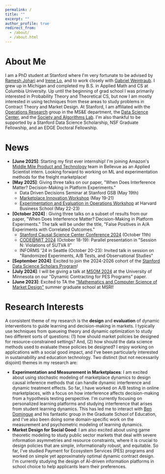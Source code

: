 ```yaml
---
permalink: /
title: ""
excerpt: ""
author_profile: true
redirect_from: 
  - /about/
  - /about.html
---
```


<!-- Google tag (gtag.js) -->
<script async src="https://www.googletagmanager.com/gtag/js?id=G-4RGB5WX9E4"></script>
<script>
  window.dataLayer = window.dataLayer || [];
  function gtag(){dataLayer.push(arguments);}
  gtag('js', new Date());

  gtag('config', 'G-4RGB5WX9E4');
</script>

# About Me

I am a PhD student at Stanford where I'm very fortunate to be advised by [Ramesh Johari](https://web.stanford.edu/~rjohari/) and [Irene Lo](https://sites.google.com/view/irene-lo/home?authuser=0), and to work closely with [Gabriel Weintraub](https://gsb-faculty.stanford.edu/gabriel-weintraub/). I grew up in Michigan and completed my B.S. in Applied Math and CS at Columbia University. Up until the beginning of grad school I was primarily interested in Probability Theory and Theoretical CS, but now I am mostly interested in using techniques from these areas to study problems in Contract Theory and Market Design. At Stanford, I am affiliated with the [Operations Research](https://or.stanford.edu/) group in the MS&E department, the [Data Science Center](https://datascience.stanford.edu/about/about-stanford-data-science), and the [Society and Algorithms Lab](https://web.stanford.edu/group/soal/). I'm also thankful to be supported by a Stanford Data Science Scholarship, NSF Graduate Fellowship, and an EDGE Doctoral Fellowship.

# News
- **[June 2025]**: Starting my first ever internship! I'm joining Amazon's [Middle Mile Product and Technology](https://www.amazon.science/latest-news/how-amazons-middle-mile-team-helps-packages-make-the-journey-to-your-doorstep) team in Bellevue as an Applied Scientist intern. Looking forward to working on ML and experimentation methods for the freight marketplace!
- **[May 2025]**: Giving three talks on our paper, "When Does Interference Matter? Decision-Making in Platform Experiments."
    - Data Driven Decisions Seminar at Stanford GSB (May 19th)
    - [Marketplace Innovation Workshop](https://marketplaceinnovation.net/) (May 19-21)
    - [Experimentation and Evaluation in Operations Workshop](https://www.hbs.edu/faculty/research/seminars-conferences/Pages/event.aspx?conf=eeo-workshop&view=home) at Harvard Business School (May 22-23)
- **[October 2024]** : Giving three talks on a subset of results from our paper, "When Does Interference Matter? Decision-Making in Platform Experiments." The talk will be under the title, "False Positives in A/A Experiments with Correlated Outcomes."
    - [Stanford Causal Science Center Conference 2024](https://datascience.stanford.edu/events/causal-science-center/2024-causal-science-center-conference) (October 11th)
    - [CODE@MIT 2024](https://ide.mit.edu/events/code24/) (October 18-19): Parallel presentation in "Session N: Violations of SUTVA II"
    - INFORMS '24 in Seattle (October 20-23): Invited talk in session on "Randomized Experiments, A/B Tests, and Observational Studies" 
- **[September 2024]**: Excited to join the 2024-2026 cohort of the [Stanford Data Science Scholars Program](https://datascience.stanford.edu/programs/stanford-data-science-scholars-program/program-details)!
- **[July 2024]**: I will be giving a talk at [MSOM 2024](https://msom2024.umn.edu/home) at the University of Minnesota on our "Dynamic Contracting for PES Programs" paper.
- **[June 2023]**: Excited to TA the ["Mathematics and Computer Science of Market Design"](https://www.slmath.org/summer-schools/1016) summer graduate school at MSRI!

  
# Research Interests
A consistent theme of my research is the **design** and **evaluation** of dynamic interventions to guide learning and decision-making in markets. I typically use techniques from queueing theory and dynamic optimization to study two different sorts of questions: (1) how should market policies be designed for resource-constrained settings? And, (2) how should the data science methods used to evaluate these policies be designed? I enjoy working on applications with a social good impact, and I've been particularly interested in sustainability and education technology. Two distinct (but not necessarily disjoint) themes in my research are:

- **Experimentation and Measurement in Marketplaces**: I am excited about using stochastic modeling of marketplace dynamics to design causal inference methods that can handle dynamic interference and dynamic treatment effects. So far, I have worked on A/B testing in online marketplaces, with a focus on how interference affects decision-making from a hypothesis testing perspective. I'm currently focusing on personalized learning platforms and studying interference that arises from student learning dynamics. This has led me to interact with [Ben Domingue](https://ed.stanford.edu/faculty/bdomingu) and his fantastic group in the Graduate School of Education, and I've also been doing some domain-specific work on the measurement and psychometric modeling of learning dynamics. 
- **Market Design for Social Good**: I am also excited about using game theoretic modeling to study public sector markets that deal with severe information asymmetries and resource constraints, where it is crucial to design policies that are simple, informationally robust, and equitable. So far, I've studied Payment for Ecosystem Services (PES) programs and worked on simple yet approximately optimal dynamic contract design. I'm currently studying the design of AI-driven information platforms in school choice to help applicants learn their preferences.










